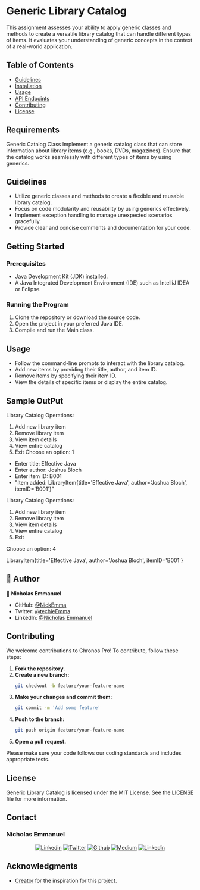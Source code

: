 # Generic Library Catalog

This assignment assesses your ability to apply generic classes and methods to create a versatile library catalog that can handle different types of items. It evaluates your understanding of generic concepts in the context of a real-world application.

## Table of Contents

- [Guidelines](#guidelines)
- [Installation](#installation)
- [Usage](#usage)
- [API Endpoints](#api-endpoints)
- [Contributing](#contributing)
- [License](#license)

## Requirements

Generic Catalog Class
Implement a generic catalog class that can store information about library items (e.g., books, DVDs, magazines).
Ensure that the catalog works seamlessly with different types of items by using generics.

## Guidelines

- Utilize generic classes and methods to create a flexible and reusable library catalog.
- Focus on code modularity and reusability by using generics effectively.
- Implement exception handling to manage unexpected scenarios gracefully.
- Provide clear and concise comments and documentation for your code.

## Getting Started

### Prerequisites

- Java Development Kit (JDK) installed.
- A Java Integrated Development Environment (IDE) such as IntelliJ IDEA or Eclipse.

### Running the Program

1. Clone the repository or download the source code.
2. Open the project in your preferred Java IDE.
3. Compile and run the Main class.

## Usage

- Follow the command-line prompts to interact with the library catalog.
- Add new items by providing their title, author, and item ID.
- Remove items by specifying their item ID.
- View the details of specific items or display the entire catalog.

## Sample OutPut

Library Catalog Operations:

1. Add new library item
2. Remove library item
3. View item details
4. View entire catalog
5. Exit
   Choose an option: 1

- Enter title: Effective Java
- Enter author: Joshua Bloch
- Enter item ID: B001
- "Item added: LibraryItem{title='Effective Java', author='Joshua Bloch', itemID='B001'}"

Library Catalog Operations:

1. Add new library item
2. Remove library item
3. View item details
4. View entire catalog
5. Exit

Choose an option: 4

LibraryItem{title='Effective Java', author='Joshua Bloch', itemID='B001'}

## 👤 Author <a name="author"></a>

👤 **Nicholas Emmanuel**

- GitHub: [@NickEmma](https://github.com/NickEmma)
- Twitter: [@techieEmma](https://twitter.com/techieEmma)
- LinkedIn: [@Nicholas Emmanuel](https://www.linkedin.com/in/techieemma/)

## Contributing

We welcome contributions to Chronos Pro! To contribute, follow these steps:

1. **Fork the repository.**
2. **Create a new branch:**
   ```bash
   git checkout -b feature/your-feature-name
   ```
3. **Make your changes and commit them:**
   ```bash
   git commit -m 'Add some feature'
   ```
4. **Push to the branch:**
   ```bash
   git push origin feature/your-feature-name
   ```
5. **Open a pull request.**

Please make sure your code follows our coding standards and includes appropriate tests.

## License

Generic Library Catalog is licensed under the MIT License. See the [LICENSE](LICENSE) file for more information.

## Contact

### Nicholas Emmanuel

 <div align="center">
 <a href="https://www.linkedin.com/in/techieemma/"><img src="https://img.shields.io/badge/linkedin-%23f78a38.svg?style=for-the-badge&logo=linkedin&logoColor=white" alt="Linkedin"></a> 
 <a href="https://twitter.com/techieEmma"><img src="https://img.shields.io/badge/Twitter-%23f78a38.svg?style=for-the-badge&logo=Twitter&logoColor=white" alt="Twitter"></a> 
 <a href="https://github.com/nickemma/"><img src="https://img.shields.io/badge/github-%23f78a38.svg?style=for-the-badge&logo=github&logoColor=white" alt="Github"></a> 
 <a href="https://medium.com/@nicholasemmanuel321"><img src="https://img.shields.io/badge/Medium-%23f78a38.svg?style=for-the-badge&logo=Medium&logoColor=white" alt="Medium"></a> 
 <a href="mailto:nicholasemmanuel321@gmail.com"><img src="https://img.shields.io/badge/Gmail-f78a38?style=for-the-badge&logo=gmail&logoColor=white" alt="Linkedin"></a>
 </div>

## Acknowledgments

- [Creator](https://chronos.framer.website/) for the inspiration for this project.
